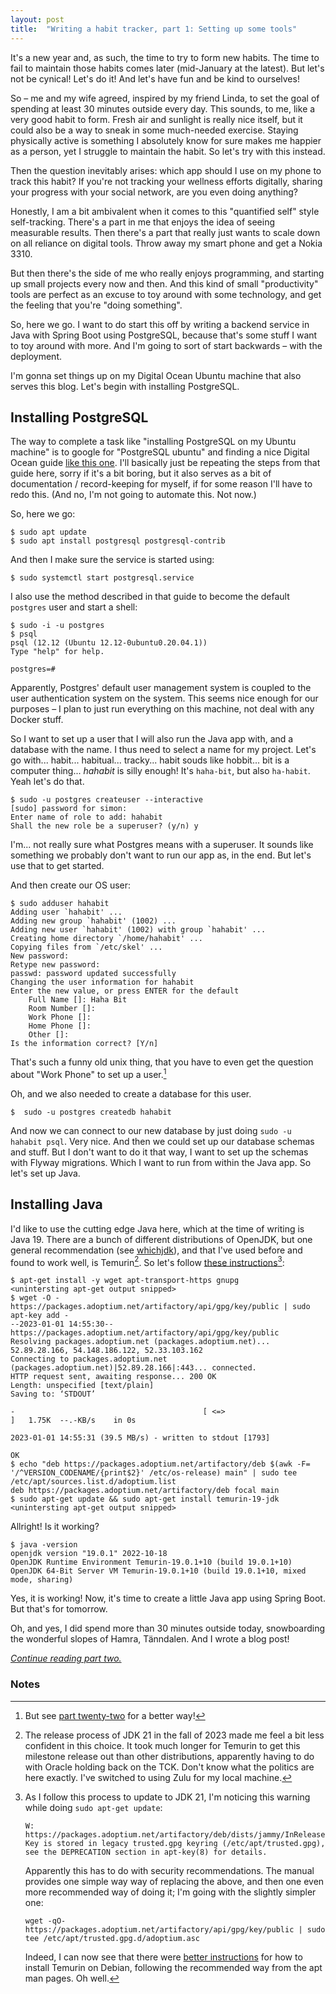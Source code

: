 ```yaml
---
layout: post
title:  "Writing a habit tracker, part 1: Setting up some tools"
---
```


It's a new year and, as such, the time to try to form new habits. The time to fail to maintain those habits comes later (mid-January at the latest). But let's not be cynical! Let's do it! And let's have fun and be kind to ourselves! 

So – me and my wife agreed, inspired by my friend Linda, to set the goal of spending at least 30 minutes outside every day. This sounds, to me, like a very good habit to form. Fresh air and sunlight is really nice itself, but it could also be a way to sneak in some much-needed exercise. Staying physically active is something I absolutely know for sure makes me happier as a person, yet I struggle to maintain the habit. So let's try with this instead. 

Then the question inevitably arises: which app should I use on my phone to track this habit? If you're not tracking your wellness efforts digitally, sharing your progress with your social network, are you even doing anything?

Honestly, I am a bit ambivalent when it comes to this "quantified self" style self-tracking. There's a part in me that enjoys the idea of seeing measurable results. Then there's a part that really just wants to scale down on all reliance on digital tools. Throw away my smart phone and get a Nokia 3310. 

But then there's the side of me who really enjoys programming, and starting up small projects every now and then. And this kind of small "productivity" tools are perfect as an excuse to toy around with some technology, and get the feeling that you're "doing something". 

So, here we go. I want to do start this off by writing a backend service in Java with Spring Boot using PostgreSQL, because that's some stuff I want to toy around with more. And I'm going to sort of start backwards – with the deployment.   

I'm gonna set things up on my Digital Ocean Ubuntu machine that also serves this blog. Let's begin with installing PostgreSQL.

## Installing PostgreSQL

The way to complete a task like "installing PostgreSQL on my Ubuntu machine" is to google for "PostgreSQL ubuntu" and finding a nice Digital Ocean guide [like this one](https://www.digitalocean.com/community/tutorials/how-to-install-postgresql-on-ubuntu-20-04-quickstart). I'll basically just be repeating the steps from that guide here, sorry if it's a bit boring, but it also serves as a bit of documentation / record-keeping for myself, if for some reason I'll have to redo this. (And no, I'm not going to automate this. Not now.) 

So, here we go:

```shell
$ sudo apt update
$ sudo apt install postgresql postgresql-contrib
```

And then I make sure the service is started using:

```shell
$ sudo systemctl start postgresql.service
```

I also use the method described in that guide to become the default `postgres` user and start a shell:

```shell
$ sudo -i -u postgres
$ psql
psql (12.12 (Ubuntu 12.12-0ubuntu0.20.04.1))
Type "help" for help.

postgres=#
```

Apparently, Postgres' default user management system is coupled to the user authentication system on the system. This seems nice enough for our purposes – I plan to just run everything on this machine, not deal with any Docker stuff. 

So I want to set up a user that I will also run the Java app with, and a database with the name. I thus need to select a name for my project. Let's go with... habit... habitual... tracky... habit souds like hobbit... bit is a computer thing... *hahabit* is silly enough! It's `haha-bit`, but also `ha-habit`. Yeah let's do that. 

```shell
$ sudo -u postgres createuser --interactive
[sudo] password for simon:
Enter name of role to add: hahabit
Shall the new role be a superuser? (y/n) y
```
I'm... not really sure what Postgres means with a superuser. It sounds like something we probably don't want to run our app as, in the end. But let's use that to get started.

And then create our OS user:
```shell
$ sudo adduser hahabit
Adding user `hahabit' ...
Adding new group `hahabit' (1002) ...
Adding new user `hahabit' (1002) with group `hahabit' ...
Creating home directory `/home/hahabit' ...
Copying files from `/etc/skel' ...
New password:
Retype new password:
passwd: password updated successfully
Changing the user information for hahabit
Enter the new value, or press ENTER for the default
	Full Name []: Haha Bit
	Room Number []:
	Work Phone []:
	Home Phone []:
	Other []:
Is the information correct? [Y/n]
```

That's such a funny old unix thing, that you have to even get the question about "Work Phone" to set up a user.[^1]

Oh, and we also needed to create a database for this user.

```shell
$  sudo -u postgres createdb hahabit
```

And now we can connect to our new database by just doing `sudo -u hahabit psql`. Very nice. And then we could set up our database schemas and stuff. But I don't want to do it that way, I want to set up the schemas with Flyway migrations. Which I want to run from within the Java app. So let's set up Java.

## Installing Java

I'd like to use the cutting edge Java here, which at the time of writing is Java 19. There are a bunch of different distributions of OpenJDK, but one general recommendation (see [whichjdk](https://whichjdk.com/)), and that I've used before and found to work well, is Temurin[^2]. So let's follow [these instructions](https://adoptium.net/blog/2021/12/eclipse-temurin-linux-installers-available/)[^3]:  

```shell
$ apt-get install -y wget apt-transport-https gnupg
<unintersting apt-get output snipped>
$ wget -O - https://packages.adoptium.net/artifactory/api/gpg/key/public | sudo apt-key add -
--2023-01-01 14:55:30--  https://packages.adoptium.net/artifactory/api/gpg/key/public
Resolving packages.adoptium.net (packages.adoptium.net)... 52.89.28.166, 54.148.186.122, 52.33.103.162
Connecting to packages.adoptium.net (packages.adoptium.net)|52.89.28.166|:443... connected.
HTTP request sent, awaiting response... 200 OK
Length: unspecified [text/plain]
Saving to: ‘STDOUT’

-                                          [ <=>                                                                         ]   1.75K  --.-KB/s    in 0s

2023-01-01 14:55:31 (39.5 MB/s) - written to stdout [1793]

OK
$ echo "deb https://packages.adoptium.net/artifactory/deb $(awk -F= '/^VERSION_CODENAME/{print$2}' /etc/os-release) main" | sudo tee /etc/apt/sources.list.d/adoptium.list
deb https://packages.adoptium.net/artifactory/deb focal main
$ sudo apt-get update && sudo apt-get install temurin-19-jdk
<unintersting apt-get output snipped>
```

Allright! Is it working?

```shell
$ java -version
openjdk version "19.0.1" 2022-10-18
OpenJDK Runtime Environment Temurin-19.0.1+10 (build 19.0.1+10)
OpenJDK 64-Bit Server VM Temurin-19.0.1+10 (build 19.0.1+10, mixed mode, sharing)
```

Yes, it is working! Now, it's time to create a little Java app using Spring Boot. But that's for tomorrow.

Oh, and yes, I did spend more than 30 minutes outside today, snowboarding the wonderful slopes of Hamra, Tänndalen. And I wrote a blog post! 

_[Continue reading part two.](/2023/01/02/habit-tracker-part-two-spring-boot.html)_

### Notes

[^1]: But see [part twenty-two](/2023/01/22/habit-tracker-deploying-the-jar.html) for a better way!
[^2]: The release process of JDK 21 in the fall of 2023 made me feel a bit less confident in this choice. It took much longer for Temurin to get this milestone release out than other distributions, apparently having to do with Oracle holding back on the TCK. Don't know what the politics are here exactly. I've switched to using Zulu for my local machine. 
[^3]: As I follow this process to update to JDK 21, I'm noticing this warning while doing `sudo apt-get update`:
    
    ```
    W: https://packages.adoptium.net/artifactory/deb/dists/jammy/InRelease: Key is stored in legacy trusted.gpg keyring (/etc/apt/trusted.gpg), see the DEPRECATION section in apt-key(8) for details.
    ```
    
    Apparently this has to do with security recommendations. The manual provides one simple way way of replacing the above, and then one even more recommended way of doing it; I'm going with the slightly simpler one:

    ```
    wget -qO- https://packages.adoptium.net/artifactory/api/gpg/key/public | sudo tee /etc/apt/trusted.gpg.d/adoptium.asc
    ```

    Indeed, I can now see that there were [better instructions](https://adoptium.net/installation/linux/) for how to install Temurin on Debian, following the recommended way from the apt man pages. Oh well.
